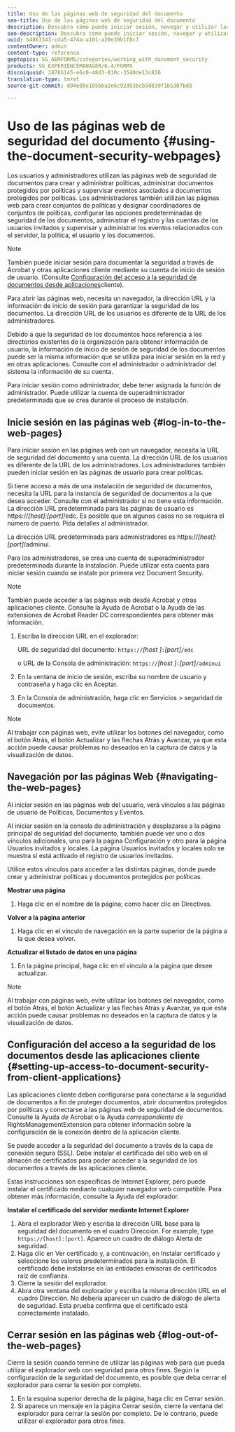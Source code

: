 ```yaml
---
title: Uso de las páginas web de seguridad del documento
seo-title: Uso de las páginas web de seguridad del documento
description: Descubra cómo puede iniciar sesión, navegar y utilizar las páginas web de seguridad del documento.
seo-description: Descubra cómo puede iniciar sesión, navegar y utilizar las páginas web de seguridad del documento.
uuid: b4863343-cda5-474a-a101-a20e39b1f8c7
contentOwner: admin
content-type: reference
geptopics: SG_AEMFORMS/categories/working_with_document_security
products: SG_EXPERIENCEMANAGER/6.4/FORMS
discoiquuid: 2878b145-e6c0-48d3-810c-3540de13c826
translation-type: tm+mt
source-git-commit: d04e08e105bba2e6c92d93bcb58839f1b5307bd8

---
```



# Uso de las páginas web de seguridad del documento {#using-the-document-security-webpages}

Los usuarios y administradores utilizan las páginas web de seguridad de documentos para crear y administrar políticas, administrar documentos protegidos por políticas y supervisar eventos asociados a documentos protegidos por políticas. Los administradores también utilizan las páginas web para crear conjuntos de políticas y designar coordinadores de conjuntos de políticas, configurar las opciones predeterminadas de seguridad de los documentos, administrar el registro y las cuentas de los usuarios invitados y supervisar y administrar los eventos relacionados con el servidor, la política, el usuario y los documentos.

>[!NOTE]
>
>También puede iniciar sesión para documentar la seguridad a través de Acrobat y otras aplicaciones cliente mediante su cuenta de inicio de sesión de usuario. (Consulte [Configuración del acceso a la seguridad de documentos desde aplicaciones](using-document-security-web-pages.md#setting-up-access-to-document-security-from-client-applications)cliente).

Para abrir las páginas web, necesita un navegador, la dirección URL y la información de inicio de sesión para garantizar la seguridad de los documentos. La dirección URL de los usuarios es diferente de la URL de los administradores.

Debido a que la seguridad de los documentos hace referencia a los directorios existentes de la organización para obtener información de usuario, la información de inicio de sesión de seguridad de los documentos puede ser la misma información que se utiliza para iniciar sesión en la red y en otras aplicaciones. Consulte con el administrador o administrador del sistema la información de su cuenta.

Para iniciar sesión como administrador, debe tener asignada la función de administrador. Puede utilizar la cuenta de superadministrador predeterminada que se crea durante el proceso de instalación.

## Inicie sesión en las páginas web {#log-in-to-the-web-pages}

Para iniciar sesión en las páginas web con un navegador, necesita la URL de seguridad del documento y una cuenta. La dirección URL de los usuarios es diferente de la URL de los administradores. Los administradores también pueden iniciar sesión en las páginas de usuario para crear políticas.

Si tiene acceso a más de una instalación de seguridad de documentos, necesita la URL para la instancia de seguridad de documentos a la que desea acceder. Consulte con el administrador si no tiene esta información. La dirección URL predeterminada para las páginas de usuario es https://*[host]*:*[port]*/edc. Es posible que en algunos casos no se requiera el número de puerto. Pida detalles al administrador.

La dirección URL predeterminada para administradores es https://*[host]*:*[port]*/adminui.

Para los administradores, se crea una cuenta de superadministrador predeterminada durante la instalación. Puede utilizar esta cuenta para iniciar sesión cuando se instale por primera vez Document Security.

>[!NOTE]
>
>También puede acceder a las páginas web desde Acrobat y otras aplicaciones cliente. Consulte la Ayuda de Acrobat o la Ayuda de las extensiones de Acrobat Reader DC correspondientes para obtener más información.

1. Escriba la dirección URL en el explorador:

   URL de seguridad del documento: `https://`*[host ]*`:`*[port]*`/edc`

   o URL de la Consola de administración: `https://`*[host ]*`:`*[port]*`/adminui`

1. En la ventana de inicio de sesión, escriba su nombre de usuario y contraseña y haga clic en Aceptar.
1. En la Consola de administración, haga clic en Servicios > seguridad de documentos.

>[!NOTE]
>
>Al trabajar con páginas web, evite utilizar los botones del navegador, como el botón Atrás, el botón Actualizar y las flechas Atrás y Avanzar, ya que esta acción puede causar problemas no deseados en la captura de datos y la visualización de datos.

## Navegación por las páginas Web {#navigating-the-web-pages}

Al iniciar sesión en las páginas web del usuario, verá vínculos a las páginas de usuario de Políticas, Documentos y Eventos.

Al iniciar sesión en la consola de administración y desplazarse a la página principal de seguridad del documento, también puede ver uno o dos vínculos adicionales, uno para la página Configuración y otro para la página Usuarios invitados y locales. La página Usuarios invitados y locales solo se muestra si está activado el registro de usuarios invitados.

Utilice estos vínculos para acceder a las distintas páginas, donde puede crear y administrar políticas y documentos protegidos por políticas.

**Mostrar una página**

1. Haga clic en el nombre de la página; como hacer clic en Directivas.

**Volver a la página anterior**

1. Haga clic en el vínculo de navegación en la parte superior de la página a la que desea volver.

**Actualizar el listado de datos en una página**

1. En la página principal, haga clic en el vínculo a la página que desee actualizar.

>[!NOTE]
>
>Al trabajar con páginas web, evite utilizar los botones del navegador, como el botón Atrás, el botón Actualizar y las flechas Atrás y Avanzar, ya que esta acción puede causar problemas no deseados en la captura de datos y la visualización de datos.

## Configuración del acceso a la seguridad de los documentos desde las aplicaciones cliente {#setting-up-access-to-document-security-from-client-applications}

Las aplicaciones cliente deben configurarse para conectarse a la seguridad de documentos a fin de proteger documentos, abrir documentos protegidos por políticas y conectarse a las páginas web de seguridad de documentos. Consulte la Ayuda *de* Acrobat o la Ayuda *correspondiente de* RightsManagementExtension para obtener información sobre la configuración de la conexión dentro de la aplicación cliente.

Se puede acceder a la seguridad del documento a través de la capa de conexión segura (SSL). Debe instalar el certificado del sitio web en el almacén de certificados para poder acceder a la seguridad de los documentos a través de las aplicaciones cliente.

<!-- Fix broken link See Configuring SSL for information on SSL.-->

Estas instrucciones son específicas de Internet Explorer, pero puede instalar el certificado mediante cualquier navegador web compatible. Para obtener más información, consulte la Ayuda del explorador.

**Instalar el certificado del servidor mediante Internet Explorer**

1. Abra el explorador Web y escriba la dirección URL base para la seguridad del documento en el cuadro Dirección. For example, type `https://[host]:[port]`. Aparece un cuadro de diálogo Alerta de seguridad.
1. Haga clic en Ver certificado y, a continuación, en Instalar certificado y seleccione los valores predeterminados para la instalación. El certificado debe instalarse en las entidades emisoras de certificados raíz de confianza.
1. Cierre la sesión del explorador.
1. Abra otra ventana del explorador y escriba la misma dirección URL en el cuadro Dirección. No debería aparecer un cuadro de diálogo de alerta de seguridad. Esta prueba confirma que el certificado está correctamente instalado.

## Cerrar sesión en las páginas web {#log-out-of-the-web-pages}

Cierre la sesión cuando termine de utilizar las páginas web para que pueda utilizar el explorador web con seguridad para otros fines. Según la configuración de la seguridad del documento, es posible que deba cerrar el explorador para cerrar la sesión por completo.

1. En la esquina superior derecha de la página, haga clic en Cerrar sesión.
1. Si aparece un mensaje en la página Cerrar sesión, cierre la ventana del explorador para cerrar la sesión por completo. De lo contrario, puede utilizar el explorador para otros fines.

